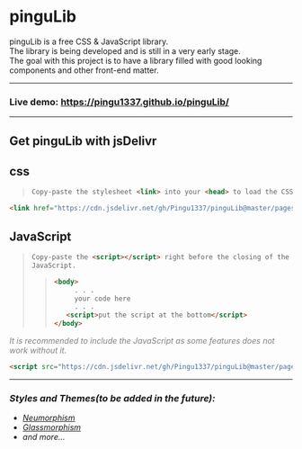# pinguLib

pinguLib is a free CSS & JavaScript library. <br>
The library is being developed and is still in a very early stage. <br>
The goal with this project is to have a library filled with good looking components and other front-end matter. <br>
<hr>

### Live demo: https://pingu1337.github.io/pinguLib/
<hr>

## Get pinguLib with jsDelivr

## css
> ```html
> Copy-paste the stylesheet <link> into your <head> to load the CSS library.
> ```

  
```html
<link href="https://cdn.jsdelivr.net/gh/Pingu1337/pinguLib@master/pages/assets/css/pinguLib.css" rel="stylesheet" crossorigin="anonymous">
```


## JavaScript
> ```html
> Copy-paste the <script></script> right before the closing of the <body> tag to enable extra features that require
> JavaScript.
> ```
>> ```html
>> <body>
>>      . . .
>>      your code here
>>      . . .
>>    <script>put the script at the bottom</script>
>> </body>
>>```

<p style="font-size:14px; color: grey;"><i>It is recommended to include the JavaScript as some features does not work without it.</i></p>

```HTML
<script src="https://cdn.jsdelivr.net/gh/Pingu1337/pinguLib@master/pages/assets/js/pinguScripts.js" crossorigin="anonymous"></script>
```

<hr>

<i>

### Styles and Themes(to be added in the future):
- [Neumorphism](https://dribbble.com/search/neumorphism)
- [Glassmorphism](https://dribbble.com/tags/glassmorphism)
- and more...

</i>
